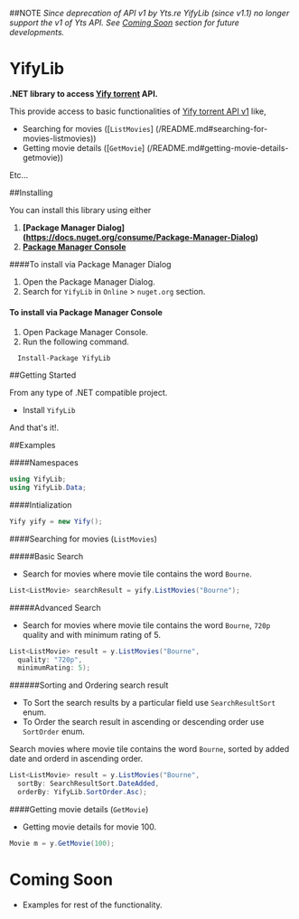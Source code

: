 ##NOTE
_Since deprecation of API v1 by Yts.re YifyLib (since v1.1) no longer support the v1 of Yts API.
See [Coming Soon](/README.md#coming-soon) section for future developments._

# YifyLib
**.NET library to access [Yify torrent](https://yts.to/) API.**

This provide access to basic functionalities of [Yify torrent API v1](https://yts.to/api) like,

* Searching for movies ([`ListMovies`] (/README.md#searching-for-movies-listmovies))
* Getting movie details ([`GetMovie`] (/README.md#getting-movie-details-getmovie))

Etc…

##Installing

You can install this library using either 

1. **[Package Manager Dialog] (https://docs.nuget.org/consume/Package-Manager-Dialog)**
2. **[Package Manager Console](http://docs.nuget.org/consume/package-manager-console)** 

####To install via Package Manager Dialog

1. Open the Package Manager Dialog.
2. Search for `YifyLib` in `Online` > `nuget.org` section.

#### To install via Package Manager Console

1. Open Package Manager Console.
2. Run the following command.

```
  Install-Package YifyLib
```

##Getting Started

From any type of .NET compatible project.

* Install `YifyLib`

And that's it!.

##Examples

####Namespaces
```c#
using YifyLib;
using YifyLib.Data;
```

####Intialization

```c#
Yify yify = new Yify();
```

####Searching for movies (`ListMovies`)

#####Basic Search
* Search for movies where movie tile contains the word `Bourne`.
```c#
List<ListMovie> searchResult = yify.ListMovies("Bourne");
```

#####Advanced Search

* Search for movies where movie tile contains the word `Bourne`, `720p` quality and with minimum rating of 5.
```c#
List<ListMovie> result = y.ListMovies("Bourne", 
  quality: "720p", 
  minimumRating: 5);
```

######Sorting and Ordering search result

- To Sort the search results by a particular field use `SearchResultSort` enum.
- To Order the search result in ascending or descending order use `SortOrder` enum.

Search movies where movie tile contains the word `Bourne`, sorted by added date and orderd in ascending order.
```c#
List<ListMovie> result = y.ListMovies("Bourne", 
  sortBy: SearchResultSort.DateAdded, 
  orderBy: YifyLib.SortOrder.Asc);
```

####Getting movie details (`GetMovie`)

* Getting movie details for movie 100.

```c#
Movie m = y.GetMovie(100);
```

# Coming Soon
* Examples for rest of the functionality.
